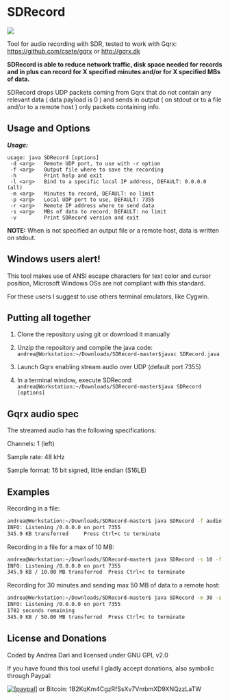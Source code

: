SDRecord
====

<a href="https://i.imgur.com/ZI1Ort7.png?1"><img src="https://i.imgur.com/ZI1Ort7.png?1" /></a>


Tool for audio recording with SDR, tested to work with Gqrx: https://github.com/csete/gqrx or http://gqrx.dk

**SDRecord is able to reduce network traffic, disk space needed for records and in plus can record for X specified minutes and/or for X specified MBs of data.**

SDRecord drops UDP packets coming from Gqrx that do not contain any relevant data ( data payload is 0 ) and sends in output ( on stdout or to a file and/or to a remote host ) only packets containing info.

Usage and Options
-----------------

***Usage:***

```
usage: java SDRecord [options]
 -d <arg>   Remote UDP port, to use with -r option
 -f <arg>   Output file where to save the recording
 -h         Print help and exit
 -l <arg>   Bind to a specific local IP address, DEFAULT: 0.0.0.0 (all)
 -m <arg>   Minutes to record, DEFAULT: no limit
 -p <arg>   Local UDP port to use, DEFAULT: 7355
 -r <arg>   Remote IP address where to send data
 -s <arg>   MBs of data to record, DEFAULT: no limit
 -v         Print SDRecord version and exit

```
**NOTE:** When is not specified an output file or a remote host, data is written on stdout.

Windows users alert!
--------------------

This tool makes use of ANSI escape characters for text color and cursor position, Microsoft Windows OSs are not compliant with this standard.

For these users I suggest to use others terminal emulators, like Cygwin.

Putting all together
--------------------

1) Clone the repository using git or download it manually

2) Unzip the repository and compile the java code: ```andrea@Workstation:~/Downloads/SDRecord-master$javac SDRecord.java```

3) Launch Gqrx enabling stream audio over UDP (default port 7355)

4) In a terminal window, execute SDRecord: ```andrea@Workstation:~/Downloads/SDRecord-master$java SDRecord [options]```

Gqrx audio spec
---------------

The streamed audio has the following specifications:

Channels: 1 (left)

Sample rate: 48 kHz

Sample format: 16 bit signed, little endian (S16LE)

## Examples

Recording in a file:
```bash
andrea@Workstation:~/Downloads/SDRecord-master$ java SDRecord -f audiofile
INFO: Listening /0.0.0.0 on port 7355
345.9 KB transferred	 Press Ctrl+c to terminate
```
Recording in a file for a max of 10 MB:
```bash
andrea@Workstation:~/Downloads/SDRecord-master$ java SDRecord -s 10 -f audiofile
INFO: Listening /0.0.0.0 on port 7355
345.9 KB / 10.00 MB transferred	 Press Ctrl+c to terminate
```
Recording for 30 minutes and sending max 50 MB of data to a remote host:
```bash
andrea@Workstation:~/Downloads/SDRecord-master$ java SDRecord -m 30 -s 50 -r 192.168.1.105 -d 7356
INFO: Listening /0.0.0.0 on port 7355
1782 seconds remaining
345.9 KB / 50.00 MB transferred	 Press Ctrl+c to terminate
```

License and Donations
-------

Coded by Andrea Dari and licensed under GNU GPL v2.0

If you have found this tool useful I gladly accept donations, also symbolic through Paypal:

<a href="https://www.paypal.com/cgi-bin/webscr?cmd=_donations&business=andreadari91%40gmail%2ecom&lc=IT&item_name=Andrea%20Dari%20IT%20independent%20researcher&currency_code=EUR&bn=PP%2dDonationsBF%3abtn_donateCC_LG%2egif%3aNonHostedGuest"><img src="https://www.paypalobjects.com/en_US/i/btn/btn_donate_LG.gif" alt="[paypal]" /></a> or Bitcoin: 1B2KqKm4CgzRfSsXv7VmbmXD9XNQzzLaTW
